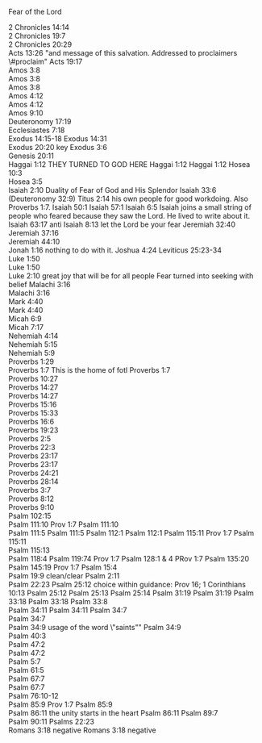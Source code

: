 Fear of the Lord 

2 Chronicles 14:14	
2 Chronicles 19:7	
2 Chronicles 20:29	
Acts 13:26	"and message of this salvation.  Addressed 	to proclaimers \\#proclaim"
Acts 19:17	
Amos 3:8	
Amos 3:8	
Amos 3:8	
Amos 4:12	
Amos 4:12	
Amos 9:10	
Deuteronomy 17:19	
Ecclesiastes 7:18	
Exodus 14:15-18	
Exodus 14:31	
Exodus 20:20	key
Exodus 3:6	
Genesis 20:11	
Haggai 1:12	THEY TURNED TO GOD HERE
Haggai 1:12	
Haggai 1:12	
Hosea 10:3	
Hosea 3:5	
Isaiah 2:10	Duality of Fear of God and His Splendor
Isaiah 33:6	(Deuteronomy 32:9) Titus 2:14 his own people for good workdoing. Also Proverbs 1:7.
Isaiah 50:1	
Isaiah 57:1	
Isaiah 6:5	Isaiah joins a small string of people who feared because they saw the Lord. He lived to write about it.
Isaiah 63:17	anti
Isaiah 8:13	let the Lord be your fear
Jeremiah 32:40	
Jeremiah 37:16	
Jeremiah 44:10	
Jonah 1:16	nothing to do with it.
Joshua 4:24	
Leviticus 25:23-34	
Luke 1:50	
Luke 1:50	
Luke 2:10	great joy that will be for all people  Fear turned into seeking with belief
Malachi 3:16	
Malachi 3:16	
Mark 4:40	
Mark 4:40	
Micah 6:9	
Micah 7:17	
Nehemiah 4:14	
Nehemiah 5:15	
Nehemiah 5:9	
Proverbs 1:29	
Proverbs 1:7	This is the home of fotl
Proverbs 1:7	
Proverbs 10:27	
Proverbs 14:27	
Proverbs 14:27	
Proverbs 15:16	
Proverbs 15:33	
Proverbs 16:6	
Proverbs 19:23	
Proverbs 2:5	
Proverbs 22:3	
Proverbs 23:17	
Proverbs 23:17	
Proverbs 24:21	
Proverbs 28:14	
Proverbs 3:7	
Proverbs 8:12	
Proverbs 9:10	
Psalm 102:15	
Psalm 111:10	Prov 1:7
Psalm 111:10	
Psalm 111:5	
Psalm 111:5	
Psalm 112:1	
Psalm 112:1	
Psalm 115:11	Prov 1:7
Psalm 115:11	
Psalm 115:13	
Psalm 118:4	
Psalm 119:74	Prov 1:7
Psalm 128:1 & 4	PRov 1:7
Psalm 135:20	
Psalm 145:19	Prov 1:7
Psalm 15:4	
Psalm 19:9	clean/clear
Psalm 2:11	
Psalm 22:23	
Psalm 25:12	choice within guidance: Prov 16; 1 Corinthians 10:13
Psalm 25:12	
Psalm 25:13	
Psalm 25:14	
Psalm 31:19	
Psalm 31:19	
Psalm 33:18	
Psalm 33:18	
Psalm 33:8	
Psalm 34:11	
Psalm 34:11	
Psalm 34:7	
Psalm 34:7	
Psalm 34:9	 usage of the word \\"saints\"\"
Psalm 34:9	
Psalm 40:3	
Psalm 47:2	
Psalm 47:2	
Psalm 5:7	
Psalm 61:5	
Psalm 67:7	
Psalm 67:7	
Psalm 76:10-12	
Psalm 85:9	Prov 1:7
Psalm 85:9	
Psalm 86:11	the unity starts in the heart
Psalm 86:11	
Psalm 89:7	
Psalm 90:11	
Psalms 22:23	
Romans 3:18	negative
Romans 3:18	negative
